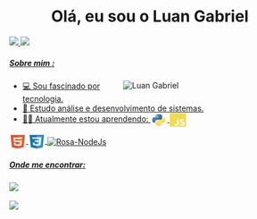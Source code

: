 <h1 align="center">Olá, eu sou o Luan Gabriel</h1>

<div>
  <a href="https://github.com/Luan-gab-oliveira">
  <img height="160em" src="https://github-readme-stats.vercel.app/api?username=Luan-gab-oliveira&show_icons=true&theme=react&include_all_commits=true&count_private=true"/>
  <img height="160em" src="https://github-readme-stats.vercel.app/api/top-langs/?username=Luan-gab-oliveira&layout=compact&langs_count=7&theme=react"/>
</div>



##### Sobre mim :

<img src="https://c.tenor.com/2uyENRmiUt0AAAAC/coding.gif" min-width="400px" max-width="400px" width="300px" align="right" alt="Luan Gabriel">
 
  - 💻 Sou fascinado por tecnologia.
  - 🏫 Estudo análise e desenvolvimento de sistemas.
  - 👨‍💻 Atualmente estou aprendendo: <img align="center" alt="Rosa-Python" height="25" width="30" src="https://raw.githubusercontent.com/devicons/devicon/master/icons/python/python-original.svg"> <img align="center" alt="Rafa-Js" height="25" width="30" src="https://raw.githubusercontent.com/devicons/devicon/master/icons/javascript/javascript-plain.svg">
  <img align="center" alt="Rosa-HTML" height="25" width="30" src="https://raw.githubusercontent.com/devicons/devicon/master/icons/html5/html5-original.svg">
  <img align="center" alt="Rosa-CSS" height="25" width="30" src="https://raw.githubusercontent.com/devicons/devicon/master/icons/css3/css3-original.svg">
  <img align="center" alt="Rosa-NodeJs" height="25" width="30" src="https://icongr.am/devicon/nodejs-original.svg?size=128&color=currentColor">


##### Onde me encontrar:
<p align="left">
  
  <a href="https://www.linkedin.com/in/luan-oliveira-5188081b3/" alt="Linkedin">
  <img src="https://img.shields.io/badge/-Linkedin-0e76a8?style=for-the-badge&logo=Linkedin&logoColor=white&link=https://https://www.linkedin.com/in/luan-oliveira" /
  <a/>
  
  <a href = "dev.luanoliveira@gmail.com"><img src="https://img.shields.io/badge/-Gmail-%3333?style=for-the-badge&logo=gmail&logoColor=white" target="_blank"></a>

 
